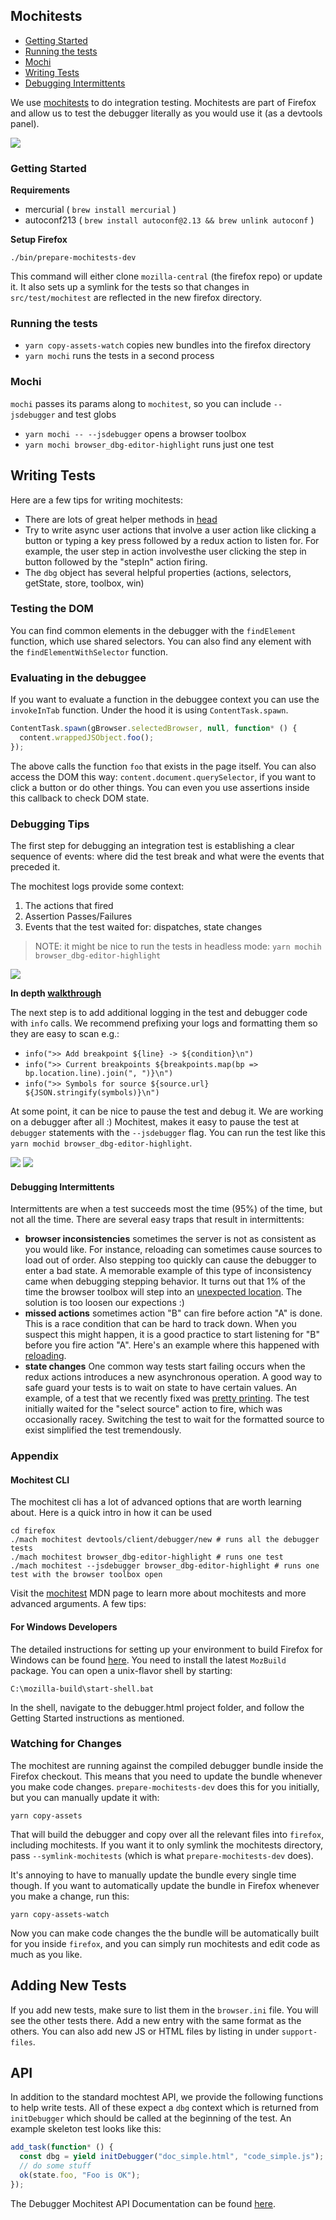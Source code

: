 ## Mochitests

  - [Getting Started](#getting-started)
  - [Running the tests](#running-the-tests)
  - [Mochi](#mochi)
  - [Writing Tests](#writing-tests)
  - [Debugging Intermittents](#debugging-intermittents)

We use [mochitests] to do integration testing. Mochitests are part of Firefox and allow us to test the debugger literally as you would use it (as a devtools panel).

![](http://g.recordit.co/dp6qbK0Jnf.gif)

### Getting Started

**Requirements**

* mercurial ( `brew install mercurial` )
* autoconf213 ( `brew install autoconf@2.13 && brew unlink autoconf` )


**Setup Firefox**

```
./bin/prepare-mochitests-dev
```

This command will either clone `mozilla-central` (the firefox repo) or update it.
It also sets up a symlink for the tests so that changes in `src/test/mochitest` are
reflected in the new firefox directory.

### Running the tests

* `yarn copy-assets-watch` copies new bundles into the firefox directory
* `yarn mochi` runs the tests in a second process

### Mochi

`mochi` passes its params along to `mochitest`, so you can include `--jsdebugger` and test globs

* `yarn mochi -- --jsdebugger` opens a browser toolbox
* `yarn mochi browser_dbg-editor-highlight` runs just one test

## Writing Tests

Here are a few tips for writing mochitests:

* There are lots of great helper methods in [head]
* Try to write async user actions that involve a user action like clicking a button or typing a key press followed by a redux action to listen for. For example, the user step in action involvesthe user clicking the step in button followed by the "stepIn" action firing.
* The `dbg` object has several helpful properties (actions, selectors, getState, store, toolbox, win)

### Testing the DOM

You can find common elements in the debugger with the `findElement` function,
which use shared selectors. You can also find any element with the
`findElementWithSelector` function.

### Evaluating in the debuggee

If you want to evaluate a function in the debuggee context you can use
the `invokeInTab` function. Under the hood it is using `ContentTask.spawn`.

```js
ContentTask.spawn(gBrowser.selectedBrowser, null, function* () {
  content.wrappedJSObject.foo();
});
```

The above calls the function `foo` that exists in the page itself. You can also access the DOM this way: `content.document.querySelector`, if you want to click a button or do other things. You can even you use assertions inside this callback to check DOM state.

### Debugging Tips

The first step for debugging an integration test is establishing a clear sequence of events: where did the test break and what were the events that preceded it.

The mochitest logs provide some context:

1. The actions that fired
2. Assertion Passes/Failures
3. Events that the test waited for: dispatches, state changes

> NOTE: it might be nice to run the tests in headless mode: `yarn mochih browser_dbg-editor-highlight`

![](https://shipusercontent.com/90d3d0484aedcdbe9e2bc1aa291a6eb8/Screen%20Shot%202017-10-26%20at%205.42.41%20PM.png)

**In depth [walkthrough][ex]**

[ex]: https://docs.google.com/document/d/1kH36V0bue0U_8Jmd2ohMutByMf4g8_iFNbTCx15d0kE/edit#

The next step is to add additional logging in the test and debugger code with `info` calls.
We recommend prefixing your logs and formatting them so they are easy to scan e.g.:

* `info(">> Add breakpoint ${line} -> ${condition}\n")`
* `info(">> Current breakpoints ${breakpoints.map(bp => bp.location.line).join(", ")}\n")`
* `info(">> Symbols for source ${source.url} ${JSON.stringify(symbols)}\n")`

At some point, it can be nice to pause the test and debug it. We are working on a debugger after all :)
Mochitest, makes it easy to pause the test at `debugger` statements  with the `--jsdebugger` flag.
You can run the test like this `yarn mochid browser_dbg-editor-highlight`.

![](https://shipusercontent.com/e8441c77ab9ff6e84e5561b05bc25da2/Screen%20Shot%202017-10-26%20at%205.45.05%20PM.png)
![](https://shipusercontent.com/57e41ae7227a46b2b6ae8b66956729ea/Screen%20Shot%202017-10-26%20at%205.44.54%20PM.png)


#### Debugging Intermittents

Intermittents are when a test succeeds most the time (95%) of the time, but not all the time.
There are several easy traps that result in intermittents:

* **browser inconsistencies** sometimes the server is not as consistent as you would like. For instance, reloading can sometimes cause sources to load out of order. Also stepping too quickly can cause the debugger to enter a bad state. A memorable example of this type of inconsistency came when debugging stepping behavior. It turns out that 1% of the time the browser toolbox will step into an [unexpected location][server-oops]. The solution is too loosen our expections :)
* **missed actions** sometimes action "B" can fire before action "A" is done. This is a race condition that can be hard to track down. When you suspect this might happen, it is a good practice to start listening for "B" before you fire action "A". Here's an example where this happened with [reloading][waiting].
* **state changes** One common way tests start failing occurs when the redux actions introduces a new asynchronous operation. A good way to safe guard your tests is to wait on state to have certain values. An example, of a test that we recently fixed was [pretty printing][pretty-printing]. The test initially waited for the "select source" action to fire, which was occasionally racey. Switching the test to wait for the formatted source to exist simplified the test tremendously.

### Appendix

#### Mochitest CLI

The mochitest cli has a lot of advanced options that are worth learning about.
Here is a quick intro in how it can be used

```
cd firefox
./mach mochitest devtools/client/debugger/new # runs all the debugger tests
./mach mochitest browser_dbg-editor-highlight # runs one test
./mach mochitest --jsdebugger browser_dbg-editor-highlight # runs one test with the browser toolbox open
```

Visit the [mochitest](https://developer.mozilla.org/en-US/docs/Mozilla/Projects/Mochitest) MDN page to learn more about mochitests and more advanced arguments. A few tips:


#### For Windows Developers

The detailed instructions for setting up your environment to build Firefox for Windows can be found [here](https://developer.mozilla.org/en-US/docs/Mozilla/Developer_guide/Build_Instructions/Windows_Prerequisites). You need to install the latest `MozBuild` package. You can open a unix-flavor shell by starting:

```
C:\mozilla-build\start-shell.bat
```

In the shell, navigate to the debugger.html project folder, and follow the Getting Started instructions as mentioned.

### Watching for Changes

The mochitest are running against the compiled debugger bundle inside the Firefox checkout. This means that you need to update the bundle whenever you make code changes. `prepare-mochitests-dev` does this for you initially, but you can manually update it with:

```
yarn copy-assets
```

That will build the debugger and copy over all the relevant files into `firefox`, including mochitests. If you want it to only symlink the mochitests directory, pass `--symlink-mochitests` (which is what `prepare-mochitests-dev` does).

It's annoying to have to manually update the bundle every single time though. If you want to automatically update the bundle in Firefox whenever you make a change, run this:

```
yarn copy-assets-watch
```

Now you can make code changes the the bundle will be automatically built for you inside `firefox`, and you can simply run mochitests and edit code as much as you like.

## Adding New Tests

If you add new tests, make sure to list them in the `browser.ini` file. You will see the other tests there. Add a new entry with the same format as the others. You can also add new JS or HTML files by listing in under `support-files`.

## API

In addition to the standard mochtest API, we provide the following functions to help write tests. All of these expect a `dbg` context which is returned from `initDebugger` which should be called at the beginning of the test. An example skeleton test looks like this:

```js
add_task(function* () {
  const dbg = yield initDebugger("doc_simple.html", "code_simple.js");
  // do some stuff
  ok(state.foo, "Foo is OK");
});
```

The Debugger Mochitest API Documentation can be found [here](https://devtools-html.github.io/debugger.html/reference#mochitest).

[head]: https://github.com/devtools-html/debugger.html/blob/master/src/test/mochitest/head.js
[mochitests]: https://developer.mozilla.org/en-US/docs/Mozilla/Projects/Mochitest

[waiting]: https://github.com/devtools-html/debugger.html/commit/7b4762d9333108b15d81bc41e12182370c81e81c
[server-oops]: https://github.com/devtools-html/debugger.html/commit/7e54e6b46181b747a828ab2dc1db96c88313db95#diff-4fb7729ef51f162ae50b7c3bc020a1e3
[pretty-printing]: https://github.com/devtools-html/debugger.html/commit/6a66ce54faf8239fb358462c53c022a75615aae6#diff-a81153d2e92178917a135261f4245c39R12
[local-config]: https://github.com/devtools-html/debugger.html/blob/master/docs/local-development.md#logging
